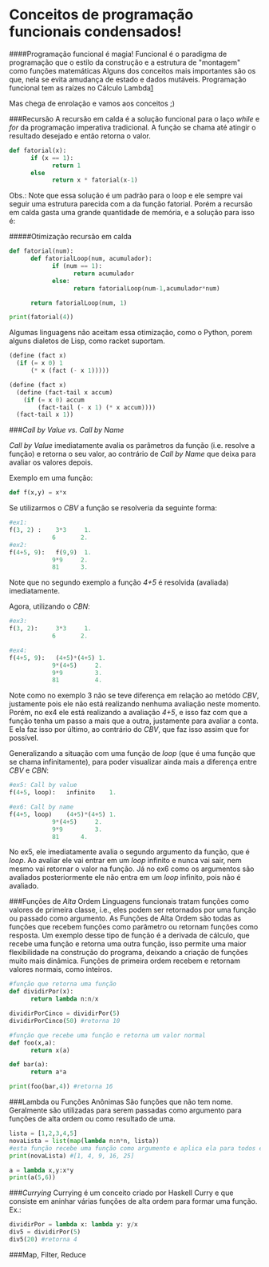 Conceitos de programação funcionais condensados!
================================================


####Programação funcional é magia!
Funcional é o paradigma de programação que o estilo da construção e a estrutura de "montagem" como funções matemáticas
Alguns dos conceitos mais importantes são os que, nela se evita amudança de estado e dados mutáveis.
Programação funcional tem as raízes no Cálculo Lambda[1]

Mas chega de enrolação e vamos aos conceitos ;)


###Recursão
A recursão em calda é a solução funcional para o laço *while* e *for* da programação imperativa tradicional. A função se chama até atingir o resultado desejado e então retorna o valor.

```python
def fatorial(x):
      if (x == 1):
            return 1
      else
            return x * fatorial(x-1)
```
Obs.: Note que essa solução é um padrão para o loop e ele sempre vai seguir uma estrutura parecida com a da função fatorial.
Porém a recursão em calda gasta uma grande quantidade de memória, e a solução para isso é:

#####Otimização recursão em calda
```python
def fatorial(num):
      def fatorialLoop(num, acumulador):
            if (num == 1):
                  return acumulador
            else:
                  return fatorialLoop(num-1,acumulador*num)

      return fatorialLoop(num, 1)

print(fatorial(4))
```

Algumas linguagens não aceitam essa otimização, como o Python, porem alguns dialetos de Lisp, como racket suportam.

```lisp
(define (fact x)
  (if (= x 0) 1
      (* x (fact (- x 1)))))

(define (fact x)
  (define (fact-tail x accum)
    (if (= x 0) accum
        (fact-tail (- x 1) (* x accum))))
  (fact-tail x 1))
```

###*Call by Value vs. Call by Name*

*Call by Value* imediatamente avalia os parâmetros da função (i.e. resolve a função) e retorna o seu valor, ao contrário de *Call by Name* que deixa para avaliar os valores depois.



Exemplo em uma função:
```python
def f(x,y) = x*x
```
Se utilizarmos o *CBV* a função se resolveria da seguinte forma:
```python
#ex1:
f(3, 2) :    3*3     1.
            6       2.
#ex2:
f(4+5, 9):   f(9,9)  1.
            9*9     2.
            81      3.
```

Note que no segundo exemplo a função *4+5* é resolvida (avaliada) imediatamente.

Agora, utilizando o *CBN*:
```python
#ex3:
f(3, 2):     3*3     1.
            6       2.

#ex4:
f(4+5, 9):   (4+5)*(4+5) 1.
            9*(4+5)     2.
            9*9         3.
            81          4.

```
Note como no exemplo 3 não se teve diferença em relação ao metódo *CBV*, justamente pois ele não está realizando nenhuma avaliação neste momento. Porém, no ex4 ele está realizando a avaliação *4+5*, e isso faz com que a função tenha um passo a mais que a outra, justamente para avaliar a conta. E ela faz isso por último, ao contrário do *CBV*, que faz isso assim que for possível.

Generalizando a situação com uma função de *loop* (que é uma função que se chama infinitamente), para poder visualizar ainda mais a diferença entre *CBV* e *CBN*:

```python
#ex5: Call by value
f(4+5, loop): 	infinito	1.

#ex6: Call by name
f(4+5, loop)	(4+5)*(4+5)	1.
			9*(4+5)     2.
			9*9 		3.
			81		4.
```

No ex5, ele imediatamente avalia o segundo argumento da função, que é *loop*. Ao avaliar ele vai entrar em um *loop* infinito e nunca vai sair, nem mesmo vai retornar o valor na função. Já no ex6 como os argumentos são avaliados posteriormente ele não entra em um *loop* infinito, pois não é avaliado.


###Funções de *Alta* Ordem
Linguagens funcionais tratam funções como valores de primeira classe, i.e., eles podem ser retornados por uma função ou passado como argumento. As Funções de Alta Ordem são todas as funções que recebem funções como parâmetro ou retornam funções como resposta. Um exemplo desse tipo de função é a derivada de cálculo, que recebe uma função e retorna uma outra função, isso permite uma maior flexibilidade na construção do programa, deixando a criação de funções muito mais dinâmica.
Funções de primeira ordem recebem e retornam valores normais, como inteiros.

```python
#função que retorna uma função
def dividirPor(x):
      return lambda n:n/x

dividirPorCinco = dividirPor(5)
dividirPorCinco(50) #retorna 10

#função que recebe uma função e retorna um valor normal
def foo(x,a):
      return x(a)

def bar(a):
      return a*a

print(foo(bar,4)) #retorna 16
```

###Lambda ou Funções Anônimas
São funções que não tem nome. Geralmente são utilizadas para serem passadas como argumento para funções de alta ordem ou como resultado de uma.
```python
lista = [1,2,3,4,5]
novaLista = list(map(lambda n:n*n, lista)) 
#esta função recebe uma função como argumento e aplica ela para todos elementos da lista e retorna uma nova lista
print(novaLista) #[1, 4, 9, 16, 25]

a = lambda x,y:x*y
print(a(5,6))

```

###*Currying*
Currying é um conceito criado por Haskell Curry e que consiste em aninhar várias funções de alta ordem para formar uma função.
Ex.:
```python
dividirPor = lambda x: lambda y: y/x
div5 = dividirPor(5)
div5(20) #retorna 4
```

###Map, Filter, Reduce








[1]: http://en.wikipedia.org/wiki/Lambda_calculus

